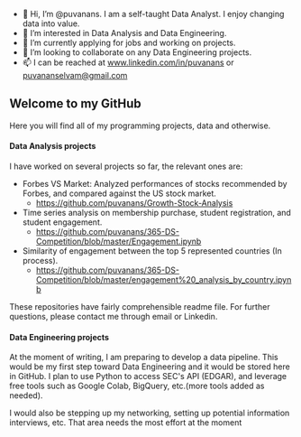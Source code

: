 - 👋 Hi, I’m @puvanans. I am a self-taught Data Analyst. I enjoy changing data into value. 
- 👀 I’m interested in Data Analysis and Data Engineering.
- 🌱 I’m currently applying for jobs and working on projects.
- 💞️ I’m looking to collaborate on any Data Engineering projects.
- 📫 I can be reached at www.linkedin.com/in/puvanans or puvananselvam@gmail.com

## Welcome to my GitHub

Here you will find all of my programming projects, data and otherwise. 

#### Data Analysis projects

I have worked on several projects so far, the relevant ones are:
 - Forbes VS Market: Analyzed performances of stocks recommended by Forbes, and compared against the US stock market.
   - https://github.com/puvanans/Growth-Stock-Analysis
 - Time series analysis on membership purchase, student registration, and student engagement.
   - https://github.com/puvanans/365-DS-Competition/blob/master/Engagement.ipynb
 - Similarity of engagement between the top 5 represented countries (In process).
   - https://github.com/puvanans/365-DS-Competition/blob/master/engagement%20_analysis_by_country.ipynb

These repositories have fairly comprehensible readme file. For further questions, please contact me through email or Linkedin.

#### Data Engineering projects

At the moment of writing, I am preparing to develop a data pipeline. This would be my first step toward Data Engineering and it would be stored here in GitHub.
I plan to use Python to access SEC's API (EDGAR), and leverage free tools such as Google Colab, BigQuery, etc.(more tools added as needed).

I would also be stepping up my networking, setting up potential information interviews, etc. That area needs the most effort at the moment
<!---
puvanans/puvanans is a ✨ special ✨ repository because its `README.md` (this file) appears on your GitHub profile.
You can click the Preview link to take a look at your changes.
--->
